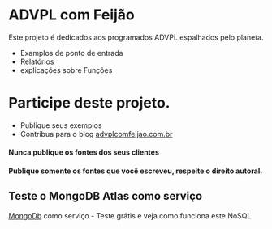 # ADVPL com Feijão

Este projeto é dedicados aos programados ADVPL espalhados pelo planeta. 

  - Examplos de ponto de entrada 
  - Relatórios
  - explicações sobre Funções 

# Participe deste projeto.

  - Publique seus exemplos
  - Contribua para o blog [advplcomfeijao.com.br] 


#### Nunca publique os fontes dos seus clientes
#### Publique somente os fontes que você escreveu, respeite o direito autoral.


## Teste o MongoDB Atlas como serviço
[MongoDb] como serviço - Teste grátis e veja como funciona este NoSQL


   [advplcomfeijao.com.br]: <http://advplcomfeijao.com.br>
   [MongoDb]: <http://mbsy.co/j3JzL>
